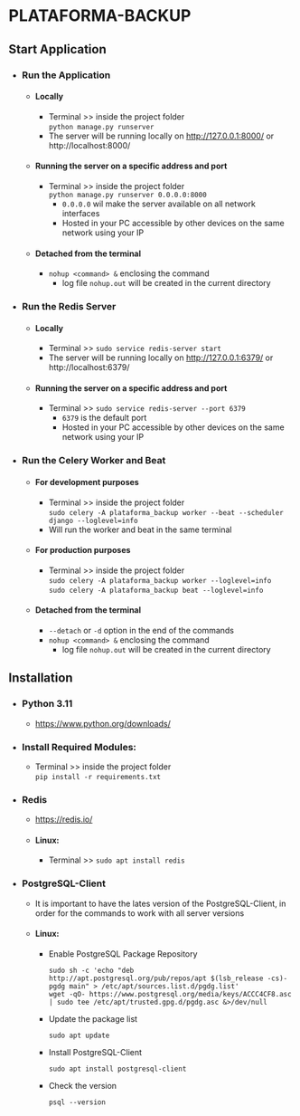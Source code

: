# PLATAFORMA-BACKUP

## Start Application
- ### Run the Application
  - #### Locally
    - Terminal >> inside the project folder <br> ``python manage.py runserver``
    - The server will be running locally on http://127.0.0.1:8000/ or http://localhost:8000/
  - #### Running the server on a specific address and port
    - Terminal >> inside the project folder <br> ``python manage.py runserver 0.0.0.0:8000``
      - ``0.0.0.0`` wil make the server available on all network interfaces
      - Hosted in your PC accessible by other devices on the same network using your IP
  - #### Detached from the terminal
    - `nohup <command> &` enclosing the command
      - log file `nohup.out` will be created in the current directory
- ### Run the Redis Server
  - #### Locally
    - Terminal >> ``sudo service redis-server start``
    - The server will be running locally on http://127.0.0.1:6379/ or http://localhost:6379/
  - #### Running the server on a specific address and port
    - Terminal >> ``sudo service redis-server --port 6379``
      - ``6379`` is the default port
      - Hosted in your PC accessible by other devices on the same network using your IP
- ### Run the Celery Worker and Beat
  - #### For development purposes
    - Terminal >> inside the project folder <br> ``sudo celery -A plataforma_backup worker --beat --scheduler django --loglevel=info``
    - Will run the worker and beat in the same terminal
  - #### For production purposes
    - Terminal >> inside the project folder <br>
      ``sudo celery -A plataforma_backup worker --loglevel=info`` <br>
      ``sudo celery -A plataforma_backup beat --loglevel=info``
  - #### Detached from the terminal
    - `--detach` or `-d` option in the end of the commands
    - `nohup <command> &` enclosing the command
      - log file `nohup.out` will be created in the current directory


## Installation
- ### Python 3.11
    - https://www.python.org/downloads/
- ### Install Required Modules:
  - Terminal >> inside the project folder <br> ``pip install -r requirements.txt``
- ### Redis
  - https://redis.io/
  - #### Linux:
    - Terminal >> ``sudo apt install redis``
- ### PostgreSQL-Client
  - It is important to have the lates version of the PostgreSQL-Client, in order for the commands to work with all server versions
  - #### Linux:
    - Enable PostgreSQL Package Repository
      ```
      sudo sh -c 'echo "deb http://apt.postgresql.org/pub/repos/apt $(lsb_release -cs)-pgdg main" > /etc/apt/sources.list.d/pgdg.list'
      wget -qO- https://www.postgresql.org/media/keys/ACCC4CF8.asc | sudo tee /etc/apt/trusted.gpg.d/pgdg.asc &>/dev/null
      ```
    - Update the package list
      ```
      sudo apt update
      ```
    - Install PostgreSQL-Client
      ```
      sudo apt install postgresql-client
      ```
    - Check the version
      ```
      psql --version
      ```
